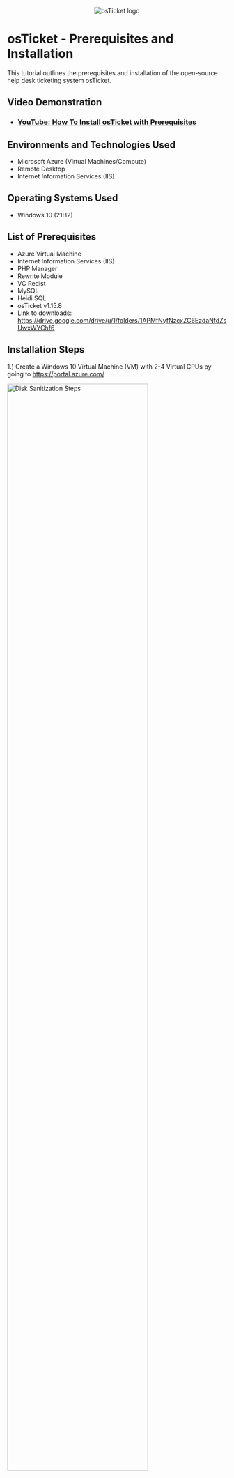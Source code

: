 <p align="center">
<img src="https://i.imgur.com/Clzj7Xs.png" alt="osTicket logo"/>
</p>

<h1>osTicket - Prerequisites and Installation</h1>
This tutorial outlines the prerequisites and installation of the open-source help desk ticketing system osTicket.<br />


<h2>Video Demonstration</h2>

- ### [YouTube: How To Install osTicket with Prerequisites](https://www.youtube.com)

<h2>Environments and Technologies Used</h2>

- Microsoft Azure (Virtual Machines/Compute)
- Remote Desktop
- Internet Information Services (IIS)

<h2>Operating Systems Used </h2>

- Windows 10</b> (21H2)

<h2>List of Prerequisites</h2>

- Azure Virtual Machine
- Internet Information Services (IIS)
- PHP Manager
- Rewrite Module
- VC Redist
- MySQL
- Heidi SQL
- osTicket v1.15.8
- Link to downloads: https://drive.google.com/drive/u/1/folders/1APMfNyfNzcxZC6EzdaNfdZsUwxWYChf6

<h2>Installation Steps</h2>

1.) Create a Windows 10 Virtual Machine (VM) with 2-4 Virtual CPUs by going to https://portal.azure.com/
<p>
<img src="https://i.imgur.com/dyeqebs.png" height="80%" width="80%" alt="Disk Sanitization Steps"/>
</p>

2.) Once created use the public ip address of the Virtual Machine to connect through the remote desktop connection app.
<p>
<img src="https://i.imgur.com/YGmjsM8.png" height="30%" width="30%" alt="Disk Sanitization Steps"/>
</p>

3.) On your Virtual Machine go to the Control Panel, open Programs and select Turn Windows features on and off.
<p>
<img src="https://i.imgur.com/XcHY4Kh.png" height="50%" width="50%" alt="Disk Sanitization Steps"/>
</p>
<p>
4.) Install / enable IIS in Windows with CGI, Common HTTP Features and IIS Management Console.</p>
    - World Wide Web Services > Application Development Features > [x] CGI [X] Common HTTP Features. 
<p>
<img src="https://i.imgur.com/4RvUDIe.png" height="30%" width="30%" alt="Disk Sanitization Steps"/>
</p>
<p>
    - Internet Information Services > Web Management Tools > [x] IIS Management Console 
<p>
<img src="https://i.imgur.com/5tJDdHZ.png" height="30%" width="30%" alt="Disk Sanitization Steps"/>
</p>
<p>
NOTE: Make sure all Common HTTP Features are checked.
</p>
To make sure the IIS is installed / enabled go to a browser of your choice and search for 127.0.0.1 It should look something like this.
<p>
<img src="https://i.imgur.com/TAHSEaa.png" height="50%" width="50%" alt="Disk Sanitization Steps"/>
</p>
<p>
5.) From the Installation Files, download and install PHP Manager for IIS (PHPManagerForIIS_V1.5.0.msi).</p>

6.) From the Installation Files, download and install the Rewrite Module (rewrite_amd64_en-US.msi)</p>

7.) Create a folder in the C drive called PHP.</p>

8.) From the Installation Files, download PHP 7.3.8 (php-7.3.88-nts-Win32-VC15-x866.zip) and unzip the contents into C:\PHP
<p>
9.) From the Installation files, download and install the VC_redist.x86.exe.</p>

10.) From the Installation Files, download and install MySQL 5.5.62 (mysql-5.5.62-win32.msi):</p>
- Typical Setup ->
- Launch Configuration Wizard (after install) ->
- Standard Configuration ->
</p>
Make the new root password: Password1
<p>    
<img src="https://i.imgur.com/PqcKcXV.png" height="40%" width="40%" alt="Disk Sanitization Steps"/>
</p>
Execute the process on the following page.
<p>
<img src="https://i.imgur.com/gcnbdoM.png" height="40%" width="40%" alt="Disk Sanitization Steps"/>
</p>
<p>
11.) Now that we have all the files downloaded and installed, we will search for IIS in the windows search bar and Open IIS as an administrator.
<p>
<img src="https://i.imgur.com/PQYsN4F.png" height="40%" width="40%" alt="Disk Sanitization Steps"/>
</p>
<p>
12.) We want to register PHP from within IIS. Click on PHP Manager.
<p>
<img src="https://i.imgur.com/2qLhS5m.png" height="50%" width="50%" alt="Disk Sanitization Steps"/>
</p>
- Register new PHP version.
<p>
<img src="https://i.imgur.com/78PN35f.png" height="50%" width="50%" alt="Disk Sanitization Steps"/>
</p>
- Provide a path to the php executable file (php-cgi.exe)). Go to C Drive -> PHP -> click on php-cgi file.
<p>
<img src="https://i.imgur.com/qbIaYDy.png" height="30%" width="30%" alt="Disk Sanitization Steps"/>
</p>
- Restart the IIS server.
<p>
<img src="https://i.imgur.com/njBDLU4.png" height="50%" width="50%" alt="Disk Sanitization Steps"/>
</p>
<p>
13.) From the Installation Files, download and Install osTicket v1.15.8</p> 
    - Move "upload folder" to c:\inetpub\wwwroot.<p> 
    - Rename "upload folder" to "osTicket".</p>
      Restart IIS again.
</p>
14.) Open osticket installer
</p>
On IIS go to vm-osticket -> sites -> Default Web Sites -> osTicket - then on the right, click on “Browse *:80”.
</p>
<img src="https://i.imgur.com/9H9umEl.png" height="50%" width="50%" alt="Disk Sanitization Steps"/>
</p>
<p>
Some extensions are not enabled on the osTicket browser.
</p>
<img src="https://i.imgur.com/7Qiv4sd.png" height="40%" width="40%" alt="Disk Sanitization Steps"/>
</p>
<p>
Enable the extensions by going back to IIS: vm-osticket -> sites -> Default Web Sites -> osTicket.
</p>
- Open PHP manager then click "Enable or disable an extension".
<p>
<img src="https://i.imgur.com/5kTdTqQ.png" height="50%" width="50%" alt="Disk Sanitization Steps"/>
</p>
<p>
We will enable the following extensions: php_imap.dll, php_intl.dll, php_opcache.dll.
<p>
<img src="https://i.imgur.com/AGKbpSU.png" height="50%" width="50%" alt="Disk Sanitization Steps"/>
</p>
<p>
Refresh osticket installer
<p>
<img src="https://i.imgur.com/ZJqVJCN.png" height="40%" width="40%" alt="Disk Sanitization Steps"/>
</p>
<p>    
15.) Rename: ost-config.php
</p>
From: C:\inetpub\wwwroot\osTicket\include\ost-sampleconfig.php
To: C:\inetpub\wwwroot\osTicket\include\ost-config.php
</p>
Once renamed, right click on the file and go to properties. From the ost-config.php Propeties, click on security, then advanced, and disable the inheritance. We will select Remove all inherited permissions from this object. 
<p>
<img src="https://i.imgur.com/4wp0nvP.png" height="50%" width="50%" alt="Disk Sanitization Steps"/>
</p>
<img src="https://i.imgur.com/gkVSBX9.png" height="50%" width="50%" alt="Disk Sanitization Steps"/>
</p>
<p>
Now we will add new permissions, click on Add.
<p>
<img src="https://i.imgur.com/TEuhMwQ.png" height="50%" width="50%" alt="Disk Sanitization Steps"/>
</p>
<p>
Select a principal and enter "everyone" in the box.
<p>
<img src="https://i.imgur.com/J9pjPkL.png" height="50%" width="50%" alt="Disk Sanitization Steps"/>
</p>
<p>
Make sure full control and all the other boxes are checked.
</p>
<img src="https://i.imgur.com/DkBpfZp.png" height="50%" width="50%" alt="Disk Sanitization Steps"/>
</p>
<p>
Click Apply and Ok.
</p>
<img src="https://i.imgur.com/OSfeN5n.png" height="50%" width="50%" alt="Disk Sanitization Steps"/>
</p>
<p>
Once done we will continue to setup osTicket in the browser by clicking to ¨Continue¨. Fill out the page as required except the Database Settings at the bottom of the page, we will fill that later.
</p>
<img src="https://i.imgur.com/g2Lmr7k.png" height="50%" width="50%" alt="Disk Sanitization Steps"/>
</p>
</p>
<img src="https://i.imgur.com/AS3EgcZ.png" height="50%" width="50%" alt="Disk Sanitization Steps"/>
</p>
<p>
16.) From the Installation Files, download and install HeidiSQL.
</p>
- Open Heidi SQL
<p>
<img src="https://i.imgur.com/eqJoqj8.png" height="40%" width="40%" alt="Disk Sanitization Steps"/>
</p>
- Create a new session, root/Password1
<p>
<img src="https://i.imgur.com/aPz1uAL.png" height="40%" width="40%" alt="Disk Sanitization Steps"/>
</p>
<p>
<img src="https://i.imgur.com/ORwQpl9.png" height="40%" width="40%" alt="Disk Sanitization Steps"/>
</p>
- Once we are connected to the session, we will now create a new database called “osTicket”
<p>
<img src="https://i.imgur.com/2ZY10hE.png" height="50%" width="50%" alt="Disk Sanitization Steps"/>
</p>
<p>
<img src="https://i.imgur.com/bKPXTfg.png" height="30%" width="30%" alt="Disk Sanitization Steps"/>
</p>
<p>
<img src="https://i.imgur.com/WxBzMiw.png" height="50%" width="50%" alt="Disk Sanitization Steps"/>
</p>
We can now fill the Database Settings at the botton on the osTicket installer in the browser, and install now.
</p>
<img src="https://i.imgur.com/P2JjGTa.png" height="50%" width="50%" alt="Disk Sanitization Steps"/>
</p>
<img src="https://i.imgur.com/drC5EJA.png" height="50%" width="50%" alt="Disk Sanitization Steps"/>
</p>
<p>
Before login to osTicket on the browser, we first ne to do some clean up:
</p>
- Delete the file setup: C:\inetpub\wwwroot\osTicket\setup
<p>
- Set Permissions to “Read” only on ost-config.php: C:\inetpub\wwwroot\osTicket\include\ost-config.php
<p>
<img src="https://i.imgur.com/BS8MhKv.png" height="50%" width="50%" alt="Disk Sanitization Steps"/>
</p>
<p>
<img src="https://i.imgur.com/DgKnOe5.png" height="50%" width="50%" alt="Disk Sanitization Steps"/>
</p>
<p>
<img src="https://i.imgur.com/nJjNuln.png" height="50%" width="50%" alt="Disk Sanitization Steps"/>
</p>
Last action, browse to your help desk login page: http://localhost/osTicket/scp/login.php
<p>
<img src="https://i.imgur.com/8ADGSu4.png" height="50%" width="50%" alt="Disk Sanitization Steps"/>
</p>
Congratulations, you have successfully installed and setup osTicket!
